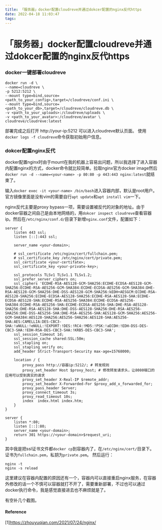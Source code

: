 ```yaml
---
title: 「服务器」docker配置cloudreve并通过dokcer配置的nginx反代https
date: 2022-04-18 11:03:47
tags:
---
```

# 「服务器」docker配置cloudreve并通过dokcer配置的nginx反代https

### docker一键部署cloudreve
```
docker run -d \
--name=cloudreve \
-p 5212:5212 \
--mount type=bind,source=<path_to_your_config>,target=/cloudreve/conf.ini \
--mount type=bind,source=<path_to_your_db>,target=/cloudreve/cloudreve.db \
-v <path_to_your_uploads>:/cloudreve/uploads \
-v <path_to_your_avatar>:/cloudreve/avatar \
cloudreve/cloudreve:latest
```
部署完成之后打开 http://your-ip:5212 可以进入cloudreve默认页面。
使用`docker logs -f cloudreve`命令获取初始用户信息。

### dokcer配置nginx反代
docker配置nginx时由于mount在我的机器上容易出问题，所以我选择了进入容器内配置nginx的方式，docker命令就比较简单。拉取nginx官方docker image然后`docker run -d --name=<your-name> -p 80:80 -p 443:443 nginx:latest`就结束了。

输入`docker exec -it <your-name> /bin/bash`进入容器内部，默认是root用户。官方镜像里面是没有vim的需要自行`apt update`和`apt install vim`一下。

nginx反代主要是proxy bypass一项，需要设置被反代的对象的地址。由于docker容器之间自己是由本地网络的，用`dokcer inspect cloudreve`查看容器ip。然后在`/etc/nginx/conf.d/`目录下新增`nginx.conf`文件，配置如下：
```
server {
    listen 443 ssl;
	listen [::]:443 ssl;

    server_name <your-domain>;

    # ssl_certificate /etc/nginx/cert/fullchain.pem;
    # ssl_certificate_key /etc/nginx/cert/private.pem;
	ssl_certificate <your-certifate>;
    ssl_certificate_key <your-private-key>;

    ssl_protocols TLSv1 TLSv1.1 TLSv1.2;
    ssl_prefer_server_ciphers on;
    ssl_ciphers 'ECDHE-RSA-AES128-GCM-SHA256:ECDHE-ECDSA-AES128-GCM-SHA256:ECDHE-RSA-AES256-GCM-SHA384:ECDHE-ECDSA-AES256-GCM-SHA384:DHE-RSA-AES128-GCM-SHA256:DHE-DSS-AES128-GCM-SHA256:kEDH+AESGCM:ECDHE-RSA-AES128-SHA256:ECDHE-ECDSA-AES128-SHA256:ECDHE-RSA-AES128-SHA:ECDHE-ECDSA-AES128-SHA:ECDHE-RSA-AES256-SHA384:ECDHE-ECDSA-AES256-SHA384:ECDHE-RSA-AES256-SHA:ECDHE-ECDSA-AES256-SHA:DHE-RSA-AES128-SHA256:DHE-RSA-AES128-SHA:DHE-DSS-AES128-SHA256:DHE-RSA-AES256-SHA256:DHE-DSS-AES256-SHA:DHE-RSA-AES256-SHA:AES128-GCM-SHA256:AES256-GCM-SHA384:AES128-SHA256:AES256-SHA256:AES128-SHA:AES256-SHA:AES:CAMELLIA:DES-CBC3-SHA:!aNULL:!eNULL:!EXPORT:!DES:!RC4:!MD5:!PSK:!aECDH:!EDH-DSS-DES-CBC3-SHA:!EDH-RSA-DES-CBC3-SHA:!KRB5-DES-CBC3-SHA';
    ssl_session_timeout 1d;
    ssl_session_cache shared:SSL:50m;
    ssl_stapling on;
    ssl_stapling_verify on;
    add_header Strict-Transport-Security max-age=15768000;

    location / {
        proxy_pass http://容器ip:5212/; # 转发规则
        proxy_set_header Host $proxy_host; # 修改转发请求头，让8080端口的应用可以受到真实的请求
        proxy_set_header X-Real-IP $remote_addr;
        proxy_set_header X-Forwarded-For $proxy_add_x_forwarded_for;
        proxy_pass_header Server;
        proxy_connect_timeout 3s;
        proxy_read_timeout 10s;
        index  index.html index.htm;
    }
}

server {
    listen *:80;
    listen [::]:80;
    server_name <your-domain>;
    return 301 https://<your-domain>$request_uri;
}
```
其中我是把ssl证书文件都`docker cp`到容器内了，在`/etc/nginx/cert/`目录下。证书为`fullchain.pem`，私钥为`private.pem`。
然后运行：
```
nginx -t
nginx -s reload
```
这里建议在容器内配置的原因还有一个，容器内可以直接重启nginx服务，在容器外修改的话一个不慎可以容器就打不开了，需要重新部署，不过也可以通过docker执行命令，我是感觉直接进去也不麻烦就是了。

有空补几个截图。

#### Reference
[1]https://zhouyuqian.com/2021/07/24/nginx/